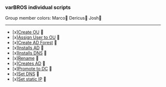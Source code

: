 ### varBROS individual scripts

Group member colors:
Marco:closed_book:
Dericus:green_book:
Josh:blue_book:
___
- [x][Create OU](https://github.com/varBROS/Scripts/blob/main/CreatOU.ps1) :green_book:
- [x][Assign User to OU](https://github.com/varBROS/Scripts/blob/main/Create-Assign-User-To-OU.ps1) :green_book:
- [x][Create AD Forest](https://github.com/varBROS/Scripts/blob/main/CreateADForest.ps1) :green_book:
- [x][Installs AD](https://github.com/varBROS/Scripts/blob/main/InstallADDS-p1.ps1) :closed_book:
- [x][Installs DNS](https://github.com/varBROS/Scripts/blob/main/InstallDNS-p2.ps1) :closed_book:
- [x][Rename](https://github.com/varBROS/Scripts/blob/main/Rename.ps1) :blue_book:
- [x][Creates AD](https://github.com/varBROS/Scripts/blob/main/creates-AD-DS.ps1) :closed_book:
- [x][Promote to DC](https://github.com/varBROS/Scripts/blob/main/promoteToDC-p3.ps1) :closed_book:
- [x][Set DNS](https://github.com/varBROS/Scripts/blob/main/setDNS-p4) :closed_book:
- [x][Set static IP](https://github.com/varBROS/Scripts/blob/main/setStatic-p5.ps1) :closed_book:
